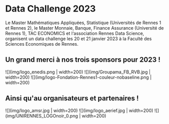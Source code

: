 # Data Challenge 2023

Le Master Mathématiques Appliquées, Statistique (Universités de Rennes 1 et Rennes 2), le Master Monnaie, Banque, Finance Assurance (Université de Rennes 1), TAC ECONOMICS et l‘association Rennes Data Science, organisent un data challenge les 20 et 21 janvier 2023 à la Faculté des Sciences Economiques de Rennes.

## Un grand merci à nos trois sponsors pour 2023 !
![](img/logo_enedis.png | width=200)
![](img/Groupama_FB_RVB.jpg | width=200)
![](img/logo-Fondation-Rennes1-couleur-nobaseline.png | width=200)

## Ainsi qu'au organisateurs et partenaires !
![](img/logo_amsr.jpg | width=200)
![](img/logo_aerief.jpg | width=200)
![](img/UNIRENNES_LOGOnoir_0.png | width=200)
